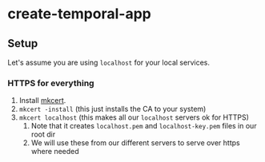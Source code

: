 # create-temporal-app

## Setup

Let's assume you are using `localhost` for your local services.

### HTTPS for everything

1. Install [mkcert](https://github.com/FiloSottile/mkcert).
1. `mkcert -install` (this just installs the CA to your system)
1. `mkcert localhost` (this makes all our `localhost` servers ok for HTTPS)
    1. Note that it creates `localhost.pem` and `localhost-key.pem` files in our root dir
    2. We will use these from our different servers to serve over https where needed